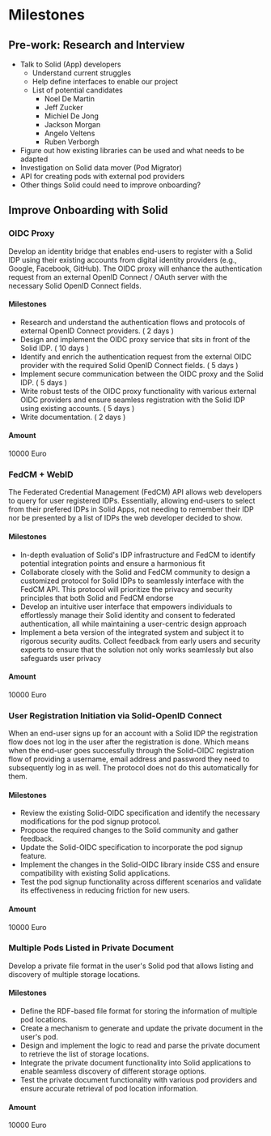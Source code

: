 # Milestones

## Pre-work: Research and Interview

- Talk to Solid (App) developers
  - Understand current struggles
  - Help define interfaces to enable our project
  - List of potential candidates
    - Noel De Martin
    - Jeff Zucker
    - Michiel De Jong
    - Jackson Morgan
    - Angelo Veltens
    - Ruben Verborgh
- Figure out how existing libraries can be used and what needs to be adapted
- Investigation on Solid data mover (Pod Migrator)
- API for creating pods with external pod providers
- Other things Solid could need to improve onboarding?

## Improve Onboarding with Solid

### OIDC Proxy

Develop an identity bridge that enables end-users to register with a Solid IDP using their existing accounts from digital identity providers (e.g., Google, Facebook, GitHub). The OIDC proxy will enhance the authentication request from an external OpenID Connect / OAuth server with the necessary Solid OpenID Connect fields.

#### Milestones

- Research and understand the authentication flows and protocols of external OpenID Connect providers. ( 2 days ) 
- Design and implement the OIDC proxy service that sits in front of the Solid IDP. ( 10 days )
- Identify and enrich the authentication request from the external OIDC provider with the required Solid OpenID Connect fields. ( 5 days ) 
- Implement secure communication between the OIDC proxy and the Solid IDP. ( 5 days )
- Write robust tests of the OIDC proxy functionality with various external OIDC providers and ensure seamless registration with the Solid IDP using existing accounts. ( 5 days )
- Write documentation. ( 2 days ) 

#### Amount

10000 Euro

### FedCM + WebID

The Federated Credential Management (FedCM) API allows web developers to query for user registered IDPs. Essentially, allowing end-users to select from their prefered IDPs in Solid Apps, not needing to remember their IDP nor be presented by a list of IDPs the web developer decided to show.

#### Milestones

- In-depth evaluation of Solid's IDP infrastructure and FedCM to identify potential integration points and ensure a harmonious fit
- Collaborate closely with the Solid and FedCM community to design a customized protocol for Solid IDPs to seamlessly interface with the FedCM API. This protocol will prioritize the privacy and security principles that both Solid and FedCM endorse
- Develop an intuitive user interface that empowers individuals to effortlessly manage their Solid identity and consent to federated authentication, all while maintaining a user-centric design approach
- Implement a beta version of the integrated system and subject it to rigorous security audits. Collect feedback from early users and security experts to ensure that the solution not only works seamlessly but also safeguards user privacy

#### Amount

10000 Euro

### User Registration Initiation via Solid-OpenID Connect

When an end-user signs up for an account with a Solid IDP the registration flow does not log in the user after the registration is done. Which means when the end-user goes successfully through the Solid-OIDC registration flow of providing a username, email address and password they need to subsequently log in as well. The protocol does not do this automatically for them.

#### Milestones

- Review the existing Solid-OIDC specification and identify the necessary modifications for the pod signup protocol.
- Propose the required changes to the Solid community and gather feedback.
- Update the Solid-OIDC specification to incorporate the pod signup feature.
- Implement the changes in the Solid-OIDC library inside CSS and ensure compatibility with existing Solid applications.
- Test the pod signup functionality across different scenarios and validate its effectiveness in reducing friction for new users.

#### Amount

10000 Euro



### Multiple Pods Listed in Private Document

Develop a private file format in the user's Solid pod that allows listing and discovery of multiple storage locations.

#### Milestones

- Define the RDF-based file format for storing the information of multiple pod locations.
- Create a mechanism to generate and update the private document in the user's pod.
- Design and implement the logic to read and parse the private document to retrieve the list of storage locations.
- Integrate the private document functionality into Solid applications to enable seamless discovery of different storage options.
- Test the private document functionality with various pod providers and ensure accurate retrieval of pod location information.

#### Amount

10000 Euro
